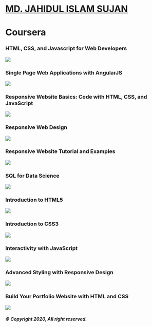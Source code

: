 # [MD. JAHIDUL ISLAM SUJAN](https://jahidofficial.github.io)

# Coursera

### HTML, CSS, and Javascript for Web Developers

<img src="TDBRR3CVHGFY.jpg">

### Single Page Web Applications with AngularJS

<img src="8V4JVQ2XQZEG.jpg">

### Responsive Website Basics: Code with HTML, CSS, and JavaScript

<img src="X58NMXF76FXX.jpg">

### Responsive Web Design

<img src="4LXL5GRN4CCK.jpg">

### Responsive Website Tutorial and Examples

<img src="J4MZE9X2ZUKB.jpg">

### SQL for Data Science

<img src="9SLTK93GH6QR.jpg">

### Introduction to HTML5

<img src="85DGSSL2W79P.jpg">

### Introduction to CSS3

<img src="BLTX9FQWEUZP.jpg">

### Interactivity with JavaScript

<img src="HCKWBRSVA2VU.jpg">

### Advanced Styling with Responsive Design

<img src="7QSA2VK6N8EV.jpg">

<!--### Web Design for Everybody Capstone-->

<!--<img src="#.jpg">-->

### Build Your Portfolio Website with HTML and CSS

<img src="DTAMPCR53KT7.jpg">

<!--### Front-End Web UI Frameworks and Tools: Bootstrap 4-->

<!--<img src="#.jpg">-->

<!--### Building Web Applications in PHP-->

<!--<img src="#.jpg">-->

<!--### Introduction to Structured Query Language (SQL)-->

<!--<img src="#.jpg">-->

<!--### Building Database Applications in PHP-->

<!--<img src="#.jpg">-->

<!--### JavaScript, jQuery, and JSON-->

<!--<img src="#.jpg">-->

##### &copy; Copyright 2020, All right reserved.